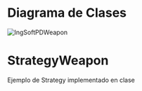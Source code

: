 
# Diagrama de Clases



![IngSoftPDWeapon](https://user-images.githubusercontent.com/15851386/116641635-84274080-a943-11eb-9895-bc6d3794210a.png)

# StrategyWeapon
Ejemplo de Strategy implementado en clase
